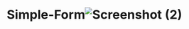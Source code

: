 # Simple-Form![Screenshot (2)](https://user-images.githubusercontent.com/102974438/179997152-758014b6-1e37-4ab8-ab3b-728f38557380.png)
